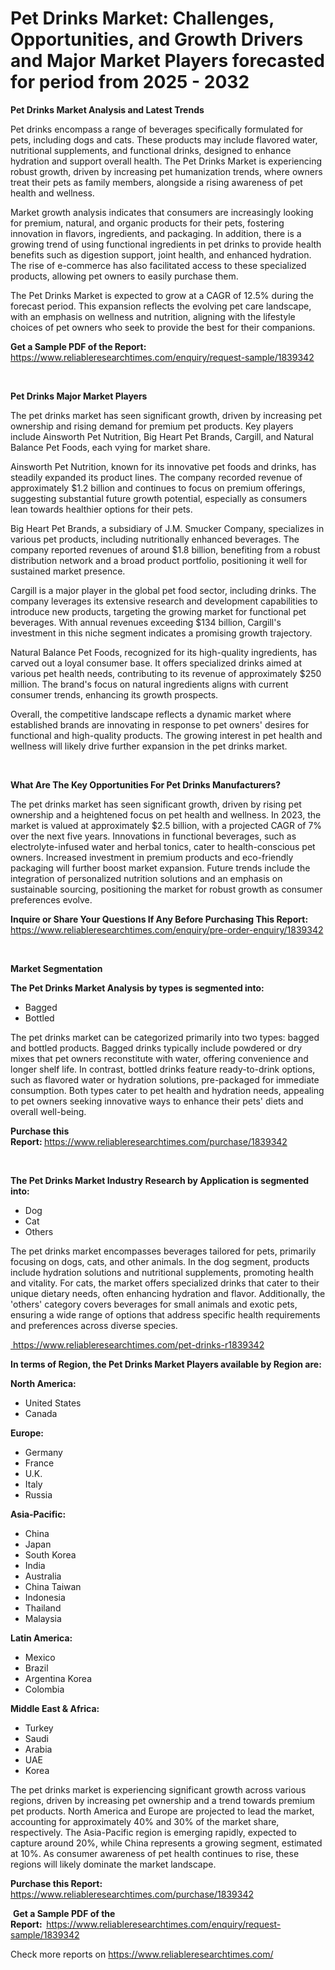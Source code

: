 <p><h1>Pet Drinks Market: Challenges, Opportunities, and Growth Drivers and Major Market Players forecasted for period from 2025 - 2032</h1></p><p><strong>Pet Drinks Market Analysis and Latest Trends</strong></p>
<p><p>Pet drinks encompass a range of beverages specifically formulated for pets, including dogs and cats. These products may include flavored water, nutritional supplements, and functional drinks, designed to enhance hydration and support overall health. The Pet Drinks Market is experiencing robust growth, driven by increasing pet humanization trends, where owners treat their pets as family members, alongside a rising awareness of pet health and wellness.</p><p>Market growth analysis indicates that consumers are increasingly looking for premium, natural, and organic products for their pets, fostering innovation in flavors, ingredients, and packaging. In addition, there is a growing trend of using functional ingredients in pet drinks to provide health benefits such as digestion support, joint health, and enhanced hydration. The rise of e-commerce has also facilitated access to these specialized products, allowing pet owners to easily purchase them.</p><p>The Pet Drinks Market is expected to grow at a CAGR of 12.5% during the forecast period. This expansion reflects the evolving pet care landscape, with an emphasis on wellness and nutrition, aligning with the lifestyle choices of pet owners who seek to provide the best for their companions.</p></p>
<p><strong>Get a Sample PDF of the Report:&nbsp;</strong> <a href="https://www.reliableresearchtimes.com/enquiry/request-sample/1839342?utm_campaign=2383&utm_medium=2&utm_source=Github&utm_content=ia&utm_term=07022025&utm_id=pet-drinks">https://www.reliableresearchtimes.com/enquiry/request-sample/1839342</a></p>
<p>&nbsp;</p>
<p><strong>Pet Drinks Major Market Players</strong></p>
<p><p>The pet drinks market has seen significant growth, driven by increasing pet ownership and rising demand for premium pet products. Key players include Ainsworth Pet Nutrition, Big Heart Pet Brands, Cargill, and Natural Balance Pet Foods, each vying for market share.</p><p>Ainsworth Pet Nutrition, known for its innovative pet foods and drinks, has steadily expanded its product lines. The company recorded revenue of approximately $1.2 billion and continues to focus on premium offerings, suggesting substantial future growth potential, especially as consumers lean towards healthier options for their pets.</p><p>Big Heart Pet Brands, a subsidiary of J.M. Smucker Company, specializes in various pet products, including nutritionally enhanced beverages. The company reported revenues of around $1.8 billion, benefiting from a robust distribution network and a broad product portfolio, positioning it well for sustained market presence.</p><p>Cargill is a major player in the global pet food sector, including drinks. The company leverages its extensive research and development capabilities to introduce new products, targeting the growing market for functional pet beverages. With annual revenues exceeding $134 billion, Cargill's investment in this niche segment indicates a promising growth trajectory.</p><p>Natural Balance Pet Foods, recognized for its high-quality ingredients, has carved out a loyal consumer base. It offers specialized drinks aimed at various pet health needs, contributing to its revenue of approximately $250 million. The brand's focus on natural ingredients aligns with current consumer trends, enhancing its growth prospects.</p><p>Overall, the competitive landscape reflects a dynamic market where established brands are innovating in response to pet owners' desires for functional and high-quality products. The growing interest in pet health and wellness will likely drive further expansion in the pet drinks market.</p></p>
<p>&nbsp;</p>
<p><strong>What Are The Key Opportunities For Pet Drinks Manufacturers?</strong></p>
<p><p>The pet drinks market has seen significant growth, driven by rising pet ownership and a heightened focus on pet health and wellness. In 2023, the market is valued at approximately $2.5 billion, with a projected CAGR of 7% over the next five years. Innovations in functional beverages, such as electrolyte-infused water and herbal tonics, cater to health-conscious pet owners. Increased investment in premium products and eco-friendly packaging will further boost market expansion. Future trends include the integration of personalized nutrition solutions and an emphasis on sustainable sourcing, positioning the market for robust growth as consumer preferences evolve.</p></p>
<p><strong>Inquire or Share Your Questions If Any Before Purchasing This Report:</strong> <a href="https://www.reliableresearchtimes.com/enquiry/pre-order-enquiry/1839342?utm_campaign=2383&utm_medium=2&utm_source=Github&utm_content=ia&utm_term=07022025&utm_id=pet-drinks">https://www.reliableresearchtimes.com/enquiry/pre-order-enquiry/1839342</a></p>
<p>&nbsp;</p>
<p><strong>Market Segmentation</strong></p>
<p><strong>The Pet Drinks Market Analysis by types is segmented into:</strong></p>
<p><ul><li>Bagged</li><li>Bottled</li></ul></p>
<p><p>The pet drinks market can be categorized primarily into two types: bagged and bottled products. Bagged drinks typically include powdered or dry mixes that pet owners reconstitute with water, offering convenience and longer shelf life. In contrast, bottled drinks feature ready-to-drink options, such as flavored water or hydration solutions, pre-packaged for immediate consumption. Both types cater to pet health and hydration needs, appealing to pet owners seeking innovative ways to enhance their pets' diets and overall well-being.</p></p>
<p><strong>Purchase this Report:&nbsp;</strong><a href="https://www.reliableresearchtimes.com/purchase/1839342?utm_campaign=2383&utm_medium=2&utm_source=Github&utm_content=ia&utm_term=07022025&utm_id=pet-drinks">https://www.reliableresearchtimes.com/purchase/1839342</a></p>
<p>&nbsp;</p>
<p><strong>The Pet Drinks Market Industry Research by Application is segmented into:</strong></p>
<p><ul><li>Dog</li><li>Cat</li><li>Others</li></ul></p>
<p><p>The pet drinks market encompasses beverages tailored for pets, primarily focusing on dogs, cats, and other animals. In the dog segment, products include hydration solutions and nutritional supplements, promoting health and vitality. For cats, the market offers specialized drinks that cater to their unique dietary needs, often enhancing hydration and flavor. Additionally, the 'others' category covers beverages for small animals and exotic pets, ensuring a wide range of options that address specific health requirements and preferences across diverse species.</p></p>
<p><a href="https://www.reliableresearchtimes.com/pet-drinks-r1839342?utm_campaign=2383&utm_medium=2&utm_source=Github&utm_content=ia&utm_term=07022025&utm_id=pet-drinks">&nbsp;https://www.reliableresearchtimes.com/pet-drinks-r1839342</a></p>
<p><strong>In terms of Region, the Pet Drinks Market Players available by Region are:</strong></p>
<p>
    <p> <strong> North America: </strong>
        <ul>
            <li>United States</li>
            <li>Canada</li>
        </ul>
        </p> 
    <p> <strong> Europe: </strong>
        <ul>
            <li>Germany</li>
            <li>France</li>
            <li>U.K.</li>
            <li>Italy</li>
            <li>Russia</li>
        </ul>
        </p> 
    <p> <strong> Asia-Pacific: </strong>
        <ul>
            <li>China</li>
            <li>Japan</li>
            <li>South Korea</li>
            <li>India</li>
            <li>Australia</li>
            <li>China Taiwan</li>
            <li>Indonesia</li>
            <li>Thailand</li>
            <li>Malaysia</li>
        </ul>
        </p> 
    <p> <strong> Latin America: </strong>
        <ul>
            <li>Mexico</li>
            <li>Brazil</li>
            <li>Argentina Korea</li>
            <li>Colombia</li>
        </ul>
        </p> 
    <p> <strong> Middle East & Africa: </strong>
        <ul>
            <li>Turkey</li>
            <li>Saudi</li>
            <li>Arabia</li>
            <li>UAE</li>
            <li>Korea</li>
        </ul>
    </p>
    </p>
<p><p>The pet drinks market is experiencing significant growth across various regions, driven by increasing pet ownership and a trend towards premium pet products. North America and Europe are projected to lead the market, accounting for approximately 40% and 30% of the market share, respectively. The Asia-Pacific region is emerging rapidly, expected to capture around 20%, while China represents a growing segment, estimated at 10%. As consumer awareness of pet health continues to rise, these regions will likely dominate the market landscape.</p></p>
<p><strong>Purchase this Report: </strong><a href="https://www.reliableresearchtimes.com/purchase/1839342?utm_campaign=2383&utm_medium=2&utm_source=Github&utm_content=ia&utm_term=07022025&utm_id=pet-drinks">https://www.reliableresearchtimes.com/purchase/1839342</a></p>
<p>&nbsp;<strong>Get a Sample PDF of the Report:&nbsp;&nbsp;</strong><a href="https://www.reliableresearchtimes.com/enquiry/request-sample/1839342?utm_campaign=2383&utm_medium=2&utm_source=Github&utm_content=ia&utm_term=07022025&utm_id=pet-drinks">https://www.reliableresearchtimes.com/enquiry/request-sample/1839342</a></p>
<p><strong></strong></p>
<p>Check more reports on <a href="https://www.reliableresearchtimes.com/?utm_campaign=2383&utm_medium=2&utm_source=Github&utm_content=ia&utm_term=07022025&utm_id=pet-drinks">https://www.reliableresearchtimes.com/</a></p>